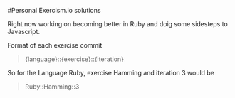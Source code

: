 #Personal Exercism.io solutions

Right now working on becoming better in Ruby and doig some sidesteps to
Javascript.

Format of each exercise commit
>{language}::{exercise}::{iteration}

So for the Language Ruby, exercise Hamming and iteration 3 would be
>Ruby::Hamming::3